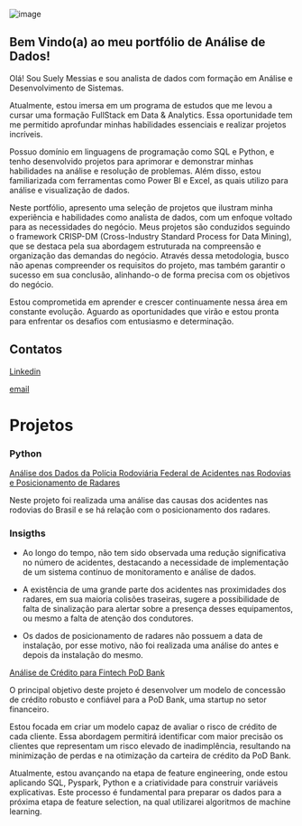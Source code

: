 ![image](https://github.com/Suelymessias/Portfolio/assets/106834424/e89f3be8-168c-4143-85d9-9d7420dac740)


## Bem Vindo(a) ao meu portfólio de Análise de Dados!


Olá! Sou Suely Messias e sou analista de dados com formação em Análise e Desenvolvimento de Sistemas.

Atualmente, estou imersa em um programa de estudos que me levou a cursar uma formação FullStack em Data & Analytics. Essa oportunidade tem me permitido aprofundar minhas habilidades essenciais e realizar projetos incríveis.

Possuo domínio em linguagens de programação como SQL e Python, e tenho desenvolvido projetos para aprimorar e demonstrar minhas habilidades na análise e resolução de problemas. Além disso, estou familiarizada com ferramentas como Power BI e Excel, as quais utilizo para análise e visualização de dados.

Neste portfólio, apresento uma seleção de projetos que ilustram minha experiência e habilidades como analista de dados, com um enfoque voltado para as necessidades do negócio. Meus projetos são conduzidos seguindo o framework CRISP-DM (Cross-Industry Standard Process for Data Mining), que se destaca pela sua abordagem estruturada na compreensão e organização das demandas do negócio. Através dessa metodologia, busco não apenas compreender os requisitos do projeto, mas também garantir o sucesso em sua conclusão, alinhando-o de forma precisa com os objetivos do negócio.

Estou comprometida em aprender e crescer continuamente nessa área em constante evolução. Aguardo as oportunidades que virão e estou pronta para enfrentar os desafios com entusiasmo e determinação.

## Contatos
[Linkedin](www.linkedin.com/in/suely-c-messias-analytics)

[email](suelymesssias@gmail.com)

# Projetos

### Python

[Análise dos Dados da Polícia Rodoviária Federal de Acidentes nas Rodovias e Posicionamento de Radares](https://github.com/Suelymessias/Projeto_Analise_PRF)

Neste projeto foi realizada uma análise das causas dos acidentes nas rodovias do Brasil e se há relação com o posicionamento dos radares.

### Insigths

- Ao longo do tempo, não tem sido observada uma redução significativa no número de acidentes, destacando a necessidade de implementação de um sistema contínuo de monitoramento e análise de dados.

- A existência de uma grande parte dos acidentes nas proximidades dos radares, em sua maioria colisões traseiras, sugere a possibilidade de falta de sinalização para alertar sobre a presença desses equipamentos, ou mesmo a falta de atenção dos condutores.

- Os dados de posicionamento de radares não possuem a data de instalação, por esse motivo, não foi realizada uma análise do antes e depois da instalação do mesmo.

[Análise de Crédito para Fintech PoD Bank](https://github.com/Suelymessias/Modelagem_Credito_PodBank)

O principal objetivo deste projeto é desenvolver um modelo de concessão de crédito robusto e confiável para a PoD Bank, uma startup no setor financeiro.

Estou focada em criar um modelo capaz de avaliar o risco de crédito de cada cliente. Essa abordagem permitirá identificar com maior precisão os clientes que representam um risco elevado de inadimplência, resultando na minimização de perdas e na otimização da carteira de crédito da PoD Bank.

Atualmente, estou avançando na etapa de feature engineering, onde estou aplicando SQL, Pyspark, Python e a criatividade para construir variáveis explicativas. Este processo é fundamental para preparar os dados para a próxima etapa de feature selection, na qual utilizarei algoritmos de machine learning.



